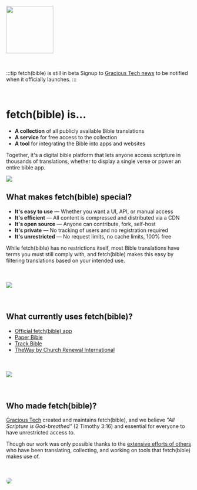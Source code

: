 
<img src='/icon.svg' width='128' style='margin: auto'>

&nbsp;

:::tip fetch(bible) is still in beta
Signup to [Gracious Tech news](https://gracious.tech) to be notified when it officially launches.
:::

&nbsp;

# fetch(bible) is...

 * __A collection__ of all publicly available Bible translations
 * __A service__ for free access to the collection
 * __A tool__ for integrating the Bible into apps and websites

Together, it's a digital bible platform that lets anyone access scripture in thousands of translations, whether to display a single verse or power an entire bible app.

<img src='@/_assets/decor_book.svg' style='max-width: 300px; margin: 0 auto'>


## What makes fetch(bible) special?

 * __It's easy to use__ &mdash; Whether you want a UI, API, or manual access
 * __It's efficient__ &mdash; All content is compressed and distributed via a CDN
 * __It's open source__ &mdash; Anyone can contribute, fork, self-host
 * __It's private__ &mdash; No tracking of users and no registration required
 * __It's unrestricted__ &mdash; No request limits, no cache limits, 100% free

While fetch(bible) has no restrictions itself, most Bible translations have terms you must still comply with, and fetch(bible) makes this easy by filtering translations based on your intended use.


<img src='@/_assets/decor_world.svg' style='max-width: 300px; margin: 36px auto'>


## What currently uses fetch(bible)?

 * [Official fetch(bible) app](https://app.fetch.bible)
 * [Paper Bible](https://paper.bible)
 * [Track Bible](https://track.bible)
 * [TheWay by Church Renewal International](https://theway.app/)

<img src='@/_assets/decor_apps.svg' style='max-width: 300px; margin: 36px auto'>


## Who made fetch(bible)?

[Gracious Tech](https://gracious.tech) created and maintains fetch(bible), and we believe _"All Scripture is God-breathed"_ (2 Timothy 3:16) and essential for everyone to have unrestricted access to.

Though our work was only possible thanks to the [extensive efforts of others](/legal/credits/) who have been translating, collecting, and working on tools that fetch(bible) makes use of.

<a href='https://gracious.tech'>
    <img src='@/_assets/decor_gt.jpg' style='border-radius: 12px; margin-top: 36px'>
</a>
